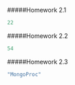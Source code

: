 #####Homework 2.1

```javascript
22
```

#####Homework 2.2

```javascript
54
```

#####Homework 2.3

```javascript
"MongoProc"
```
